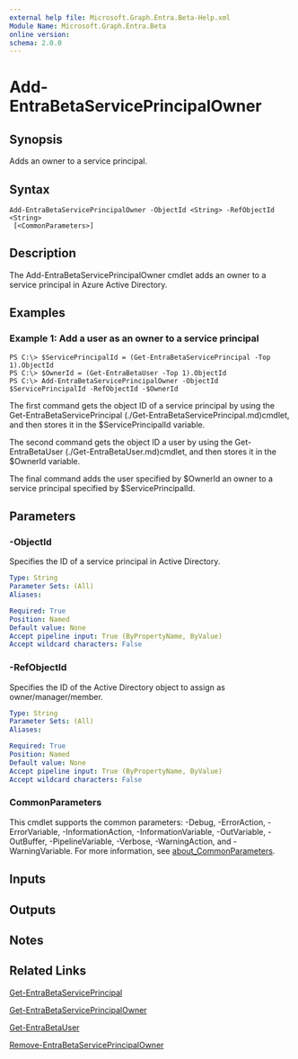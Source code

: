 ```yaml
---
external help file: Microsoft.Graph.Entra.Beta-Help.xml
Module Name: Microsoft.Graph.Entra.Beta
online version:
schema: 2.0.0
---
```


# Add-EntraBetaServicePrincipalOwner

## Synopsis
Adds an owner to a service principal.

## Syntax

```
Add-EntraBetaServicePrincipalOwner -ObjectId <String> -RefObjectId <String>
 [<CommonParameters>]
```

## Description
The Add-EntraBetaServicePrincipalOwner cmdlet adds an owner to a service principal in Azure Active Directory.

## Examples

### Example 1: Add a user as an owner to a service principal
```
PS C:\> $ServicePrincipalId = (Get-EntraBetaServicePrincipal -Top 1).ObjectId
PS C:\> $OwnerId = (Get-EntraBetaUser -Top 1).ObjectId
PS C:\> Add-EntraBetaServicePrincipalOwner -ObjectId $ServicePrincipalId -RefObjectId -$OwnerId
```

The first command gets the object ID of a service principal by using the Get-EntraBetaServicePrincipal (./Get-EntraBetaServicePrincipal.md)cmdlet, and then stores it in the $ServicePrincipalId variable.

The second command gets the object ID a user by using the Get-EntraBetaUser (./Get-EntraBetaUser.md)cmdlet, and then stores it in the $OwnerId variable.

The final command adds the user specified by $OwnerId an owner to a service principal specified by $ServicePrincipalId.

## Parameters



### -ObjectId
Specifies the ID of a service principal in Active Directory.

```yaml
Type: String
Parameter Sets: (All)
Aliases:

Required: True
Position: Named
Default value: None
Accept pipeline input: True (ByPropertyName, ByValue)
Accept wildcard characters: False
```

### -RefObjectId
Specifies the ID of the Active Directory object to assign as owner/manager/member.

```yaml
Type: String
Parameter Sets: (All)
Aliases:

Required: True
Position: Named
Default value: None
Accept pipeline input: True (ByPropertyName, ByValue)
Accept wildcard characters: False
```

### CommonParameters
This cmdlet supports the common parameters: -Debug, -ErrorAction, -ErrorVariable, -InformationAction, -InformationVariable, -OutVariable, -OutBuffer, -PipelineVariable, -Verbose, -WarningAction, and -WarningVariable. For more information, see [about_CommonParameters](https://go.microsoft.com/fwlink/?LinkID=113216).

## Inputs

## Outputs

## Notes

## Related Links

[Get-EntraBetaServicePrincipal]()

[Get-EntraBetaServicePrincipalOwner]()

[Get-EntraBetaUser]()

[Remove-EntraBetaServicePrincipalOwner]()


